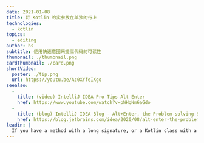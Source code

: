 ```yaml
---
date: 2021-01-08
title: 将 Kotlin 的实参放在单独的行上
technologies:
  - kotlin
topics:
  - editing
author: hs
subtitle: 使用快速意图来提高代码的可读性
thumbnail: ./thumbnail.png
cardThumbnail: ./card.png
shortVideo:
  poster: ./tip.png
  url: https://youtu.be/Az0XYfeIXgo
seealso:
  - 
    title: (video) IntelliJ IDEA Pro Tips Alt Enter
    href: https://www.youtube.com/watch?v=pWHgNm6aGdo
  - 
    title: (blog) IntelliJ IDEA Blog - Alt+Enter, the Problem-solving Shortcut
    href: https://blog.jetbrains.com/idea/2020/08/alt-enter-the-problem-solving-shortcut/
leadin: |
  If you have a method with a long signature, or a Kotlin class with a lot of properties, you can press **⌥⏎** (macOS), or **Alt+Enter** (Windows/Linux), and select 'Put Arguments on Separate Lines' to make it more readable.
---
```


